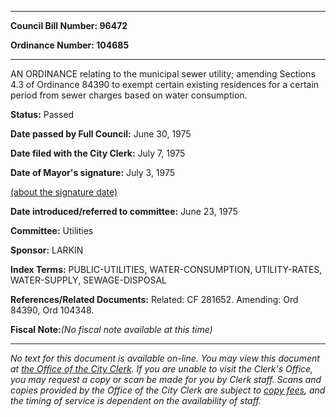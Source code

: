 

********

**Council Bill Number: 96472**
   
**Ordinance Number: 104685**
********

 AN ORDINANCE relating to the municipal sewer utility; amending Sections 4.3 of Ordinance 84390 to exempt certain existing residences for a certain period from sewer charges based on water consumption.

**Status:** Passed
   
**Date passed by Full Council:** June 30, 1975
   
**Date filed with the City Clerk:** July 7, 1975
   
**Date of Mayor's signature:** July 3, 1975
   
[(about the signature date)](/~public/approvaldate.htm)
   
   
   
**Date introduced/referred to committee:** June 23, 1975
   
**Committee:** Utilities
   
**Sponsor:** LARKIN
   
   
**Index Terms:** PUBLIC-UTILITIES, WATER-CONSUMPTION, UTILITY-RATES, WATER-SUPPLY, SEWAGE-DISPOSAL

**References/Related Documents:** Related: CF 281652. Amending: Ord 84390, Ord 104348.

**Fiscal Note:**_(No fiscal note available at this time)_
********

_No text for this document is available on-line. You may view this document at [the Office of the City Clerk](http://www.seattle.gov/leg/clerk/contactUs.htm). If you are unable to visit the Clerk's Office, you may request a copy or scan be made for you by Clerk staff. Scans and copies provided by the Office of the City Clerk are subject to [copy fees](http://clerk.seattle.gov/~public/clerkfees.htm), and the timing of service is dependent on the availability of staff._

